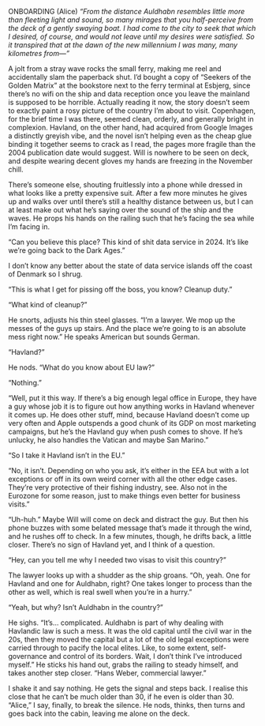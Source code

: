 ONBOARDING (Alice)
*“From the distance Auldhabn resembles little more than fleeting light and sound, so many mirages that you half-perceive from the deck of a gently swaying boat. I had come to the city to seek that which I desired, of course, and would not leave until my desires were satisfied. So it transpired that at the dawn of the new millennium I was many, many kilometres from—”*

A jolt from a stray wave rocks the small ferry, making me reel and accidentally slam the paperback shut. I’d bought a copy of “Seekers of the Golden Matrix” at the bookstore next to the ferry terminal at Esbjerg, since there’s no wifi on the ship and data reception once you leave the mainland is supposed to be horrible. Actually reading it now, the story doesn’t seem to exactly paint a rosy picture of the country I’m about to visit. Copenhagen, for the brief time I was there, seemed clean, orderly, and generally bright in complexion. Havland, on the other hand, had acquired from Google Images a distinctly greyish vibe, and the novel isn’t helping even as the cheap glue binding it together seems to crack as I read, the pages more fragile than the 2004 publication date would suggest. Will is nowhere to be seen on deck, and despite wearing decent gloves my hands are freezing in the November chill.

There’s someone else, shouting fruitlessly into a phone while dressed in what looks like a pretty expensive suit. After a few more minutes he gives up and walks over until there’s still a healthy distance between us, but I can at least make out what he’s saying over the sound of the ship and the waves. He props his hands on the railing such that he’s facing the sea while I’m facing in.

“Can you believe this place? This kind of shit data service in 2024. It’s like we’re going back to the Dark Ages.”

I don’t know any better about the state of data service islands off the coast of Denmark so I shrug.

“This is what I get for pissing off the boss, you know? Cleanup duty.”

“What kind of cleanup?”

He snorts, adjusts his thin steel glasses. “I’m a lawyer. We mop up the messes of the guys up stairs. And the place we’re going to is an absolute mess right now.” He speaks American but sounds German.

“Havland?”

He nods. “What do you know about EU law?”

“Nothing.”

“Well, put it this way. If there’s a big enough legal office in Europe, they have a guy whose job it is to figure out how anything works in Havland whenever it comes up. He does other stuff, mind, because Havland doesn’t come up very often and Apple outspends a good chunk of its GDP on most marketing campaigns, but he’s the Havland guy when push comes to shove. If he’s unlucky, he also handles the Vatican and maybe San Marino.”

“So I take it Havland isn’t in the EU.”

“No, it isn’t. Depending on who you ask, it’s either in the EEA but with a lot exceptions or off in its own weird corner with all the other edge cases. They’re very protective of their fishing industry, see. Also not in the Eurozone for some reason, just to make things even better for business visits.”

“Uh-huh.” Maybe Will will come on deck and distract the guy. But then his phone buzzes with some belated message that’s made it through the wind, and he rushes off to check. In a few minutes, though, he drifts back, a little closer. There’s no sign of Havland yet, and I think of a question.

“Hey, can you tell me why I needed two visas to visit this country?”

The lawyer looks up with a shudder as the ship groans. “Oh, yeah. One for Havland and one for Auldhabn, right? One takes longer to process than the other as well, which is real swell when you’re in a hurry.”

“Yeah, but why? Isn’t Auldhabn in the country?”

He sighs. “It’s… complicated. Auldhabn is part of why dealing with Havlandic law is such a mess. It was the old capital until the civil war in the 20s, then they moved the capital but a lot of the old legal exceptions were carried through to pacify the local elites. Like, to some extent, self-governance and control of its borders. Wait, I don’t think I’ve introduced myself.” He sticks his hand out, grabs the railing to steady himself, and takes another step closer. “Hans Weber, commercial lawyer.”

I shake it and say nothing. He gets the signal and steps back. I realise this close that he can’t be much older than 30, if he even is older than 30. “Alice,” I say, finally, to break the silence. He nods, thinks, then turns and goes back into the cabin, leaving me alone on the deck.
